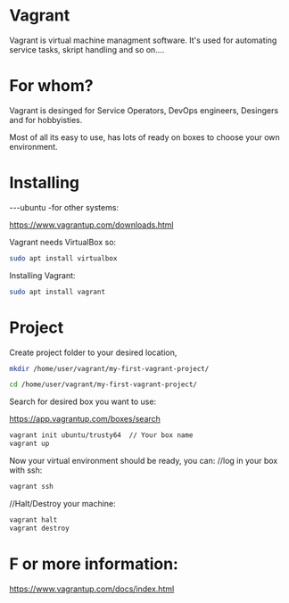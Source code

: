 # Vagrant

Vagrant is virtual machine managment software.
It's used for automating service tasks, skript handling and so on....

# For whom?

Vagrant is desinged for Service Operators, DevOps engineers,
Desingers and for hobbyisties.

Most of all its easy to use, has lots of ready on boxes to choose
your own environment.

# Installing
---ubuntu -for other systems:

https://www.vagrantup.com/downloads.html


Vagrant needs VirtualBox so:
```bash
sudo apt install virtualbox
```
Installing Vagrant:
```bash
sudo apt install vagrant
```
# Project

Create project folder to your desired location,
```bash
mkdir /home/user/vagrant/my-first-vagrant-project/

cd /home/user/vagrant/my-first-vagrant-project/
```
Search for desired box you want to use:

https://app.vagrantup.com/boxes/search
```bash
vagrant init ubuntu/trusty64  // Your box name
vagrant up
```
Now your virtual environment should be ready, you can:
//log in your box with ssh:
```bash
vagrant ssh
```
//Halt/Destroy your machine:
```bash
vagrant halt
vagrant destroy
```

# F or more information:

https://www.vagrantup.com/docs/index.html
